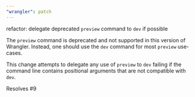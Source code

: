 ```yaml
---
"wrangler": patch
---
```


refactor: delegate deprecated `preview` command to `dev` if possible

The `preview` command is deprecated and not supported in this version of Wrangler.
Instead, one should use the `dev` command for most `preview` use-cases.

This change attempts to delegate any use of `preview` to `dev` failing if the command line contains positional arguments that are not compatible with `dev`.

Resolves #9
